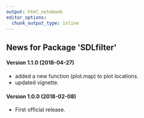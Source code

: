 ```yaml
---
output: html_notebook
editor_options: 
  chunk_output_type: inline
---
```

## News for Package 'SDLfilter'


#### Version 1.1.0 (2018-04-27)

* added a new function (plot.map) to plot locations.
* updated vignette.

#### Version 1.0.0 (2018-02-08)

* First official release.





